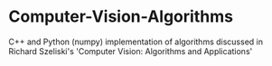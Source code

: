 # Computer-Vision-Algorithms
C++ and Python (numpy) implementation of algorithms discussed in Richard Szeliski's 'Computer Vision: Algorithms and Applications'
